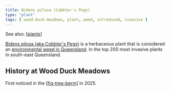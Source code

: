 ```yaml
---
title: Bidens pilosa (Cobbler's Pegs)
type: "plant"
tags: [ wood-duck-meadows, plant, weed, introduced, invasive ]
---
```


See also: [[plants]]

[Bidens pilosa (aka Cobbler's Pegs)](https://en.wikipedia.org/wiki/Bidens_pilosa) is a herbaceous plant that is considered an [environmental weed in Queensland](https://weeds.brisbane.qld.gov.au/weeds/cobblers-pegs). In the top 200 most invasive plants in south-east Queensland.

## History at Wood Duck Meadows

First noticed in the [[fig-tree-berm]] in 2025.


[//begin]: # "Autogenerated link references for markdown compatibility"
[plants]: plants "Plants"
[fig-tree-berm]: ../fig-tree-berm "Fig tree berm"
[//end]: # "Autogenerated link references"